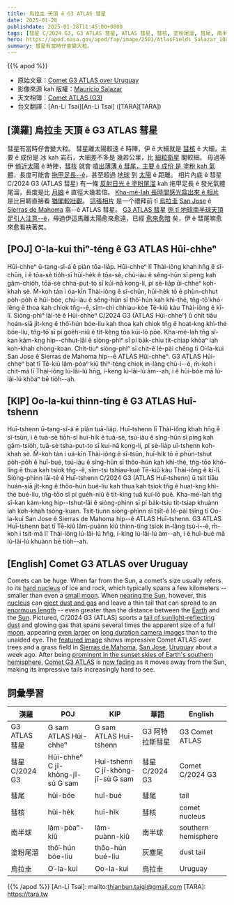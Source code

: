 ```yaml
---
title: 烏拉圭 天頂 ê G3 ATLAS 彗星
date: 2025-01-28
publishdate: 2025-01-28T11:45:00+0800
tags: [彗星 C/2024 G3, G3 ATLAS 彗星, ATLAS 彗星, 彗核, 塗粉尾溜, 彗尾, 南半球, 烏拉圭]
hero: https://apod.nasa.gov/apod/fap/image/2501/AtlasFields_Salazar_1080.jpg
summary: 彗星有當時仔會變大粒。
---
```


{{% apod %}}

- 原始文章：[Comet G3 ATLAS over Uruguay ](https://apod.nasa.gov/apod/ap250128.html)
- 影像來源 kah 版權：[Mauricio Salazar](https://www.instagram.com/astropolo_/)
- 天文相簿：[Comet ATLAS (G3)](https://www.facebook.com/media/set/?set=a.600449002683681&type=3)
- 台文翻譯：[An-Li Tsai][An-Li Tsai] ([TARA][TARA])

## [漢羅] 烏拉圭 天頂 ê G3 ATLAS 彗星
彗星有當時仔會變大粒。
彗星離太陽較遠 ê 時陣，伊 ê 大細就是 [彗核][hard nucleus] ê 大細，主要 ê 成份是 冰 kah 岩石，大細差不多是 幾若公里，比 [細粒衛星][small moon] 閣較細。
毋過等伊 [倚近太陽][nearing the Sun] ê 時陣，[彗核][nucleus] 就會 [噴出薄薄 ê 彗尾，主要 ê 成份 是 塗粉 kah 氣體][eject dust and gas]，長度可能會 [拖甲足長--ê][enormous length]，甚至超過 [地球][Earth] 到 [太陽][Sun] ê 距離。
相片內底 ê 彗星 C/2024 G3 (ATLAS 彗星) 有一條 [反射日光 ê 塗粉尾溜][tail of sunlight-reflecting dust] kah 拖甲足長 ê 發光氣體尾溜，長度是比 [月娘][moon] ê 直徑大幾若倍。
[Kha-mé-lah 長時間感光翕出來 ê 相片][long duration camera image] 是比目睭直接看 [猶閣較壯觀][even larger]。
[這張相片][featured image] 是一个禮拜前 tī [烏拉圭][Uruguay] [San Jose][San Jose] ê [Sierras de Mahoma][Sierras de Mahoma] 翕--ê ATLAS 彗星。
[G3 ATLAS 彗星][Comet G3 ATLAS] [捌 tī 地球南半球天頂足引人注意--ê][prominent in the sunset skies of Earth's southern hemisphere,]，毋過伊這馬離太陽愈來愈遠，已經 [愈來愈暗][now fading] 矣，伊 ê 彗尾嘛愈來愈看袂著矣。

## [POJ] O͘-la-kui thiⁿ-téng ê G3 ATLAS Hūi-chheⁿ
Hūi-chheⁿ ū-tang-sî-á ē piàn tōa-lia̍p.
Hūi-chheⁿ lī Thài-iông khah hn̄g ê sî-chūn, i ê tōa-sè tio̍h-sī hūi-he̍k ê tōa-sè, chú-iàu ê sêng-hūn sī peng kah gâm-chio̍h, tōa-sè chha-put-to sī kúi-nā kong-lí, pí sè-lia̍p ūi-chheⁿ koh-khah sè.
M̄-koh tán i óa-kīn Thài-iông ê sî-chūn, hūi-he̍k tō ē phùn-chhut po̍h-po̍h ê hūi-bóe, chú-iàu ê sêng-hūn sī thô͘-hún kah khì-thé, tn̂g-tō͘ khó-lêng ē thoa kah chiok tn̂g--ê, sīm-chì chhiau-kòe Tē-kiû kàu Thài-iông ê kī-lî.
Siòng-phìⁿ lāi-té ê Hūi-chheⁿ C/2024 G3 (ATLAS Hūi-chheⁿ) ū chi̍t tiâu hoán-siā ji̍t-kng ê thô͘-hún bóe-liu kah thoa kah chiok tn̂g ê hoat-kng khì-thé bóe-liu, tn̂g-tō͘ sī pí goe̍h-niû ê ti̍t-kèng tōa kúi-lō pōe.
Kha-mé-lah tn̂g sî-kan kám-kng hip--chhut-lâi ê siòng-phìⁿ sī pí ba̍k-chiu ti̍t-chiap khòaⁿ iah koh-khah chòng-koan.
Chit-tiuⁿ siòng-phìⁿ sī chi̍t-ê lé-pài chêng tī O͘-la-kui San Jose ê Sierras de Mahoma hip--ê ATLAS Hūi-chheⁿ.
G3 ATLAS Hūi-chheⁿ bat tī Tē-kiû lâm-pòaⁿ kiû thiⁿ-téng chiok ín-lâng chù-ì--ê, m̄-koh i chit-má lī Thài-iông lú-lâi-lú hn̄g, í-keng lú-lâi-lú àm--ah, i ê hūi-bóe mā lú-lâi-lú khòaⁿ bē tio̍h--ah.

## [KIP] Oo-la-kui thinn-tíng ê G3 ATLAS Huī-tshenn
Huī-tshenn ū-tang-sî-á ē piàn tuā-lia̍p.
Huī-tshenn lī Thài-iông khah hn̄g ê sî-tsūn, i ê tuā-sè tio̍h-sī huī-hi̍k ê tuā-sè, tsú-iàu ê sîng-hūn sī ping kah gâm-tsio̍h, tuā-sè tsha-put-to sī kuí-nā kong-lí, pí sè-lia̍p uī-tshenn koh-khah sè.
M̄-koh tán i uá-kīn Thài-iông ê sî-tsūn, huī-hi̍k tō ē phùn-tshut po̍h-po̍h ê huī-bué, tsú-iàu ê sîng-hūn sī thôo-hún kah khì-thé, tn̂g-tōo khó-lîng ē thua kah tsiok tn̂g--ê, sīm-tsì tshiau-kuè Tē-kiû kàu Thài-iông ê kī-lî.
Siòng-phìnn lāi-té ê Huī-tshenn C/2024 G3 (ATLAS Huī-tshenn) ū tsi̍t tiâu huán-siā ji̍t-kng ê thôo-hún bué-liu kah thua kah tsiok tn̂g ê huat-kng khì-thé bué-liu, tn̂g-tōo sī pí gue̍h-niû ê ti̍t-kìng tuā kuí-lō puē.
Kha-mé-lah tn̂g sî-kan kám-kng hip--tshut-lâi ê siòng-phìnn sī pí ba̍k-tsiu ti̍t-tsiap khuànn iah koh-khah tsòng-kuan.
Tsit-tiunn siòng-phìnn sī tsi̍t-ê lé-pài tsîng tī Oo-la-kui San Jose ê Sierras de Mahoma hip--ê ATLAS Huī-tshenn.
G3 ATLAS Huī-tshenn bat tī Tē-kiû lâm-puànn kiû thinn-tíng tsiok ín-lâng tsù-ì--ê, m̄-koh i tsit-má lī Thài-iông lú-lâi-lú hn̄g, í-king lú-lâi-lú àm--ah, i ê huī-bué mā lú-lâi-lú khuànn bē tio̍h--ah.

## [English] Comet G3 ATLAS over Uruguay
Comets can be huge.
When far from the Sun, a comet's size usually refers to its [hard nucleus][hard nucleus] of ice and rock, which typically spans a few kilometers -- smaller than even a [small moon][small moon].
When [nearing the Sun][nearing the Sun], however, this [nucleus][nucleus] can [eject dust and gas][eject dust and gas] and leave a thin tail that can spread to an [enormous length][enormous length] -- even greater than the distance between the [Earth][Earth] and the [Sun][Sun].
Pictured, C/2024 G3 (ATLAS) sports a [tail of sunlight-reflecting dust][tail of sunlight-reflecting dust] and glowing gas that spans several times the apparent size of a full [moon][moon], appearing [even larger][even larger] on [long duration camera image][long duration camera image]s than to the unaided eye.
The [featured image][featured image] shows impressive Comet ATLAS over trees and a grass field in [Sierras de Mahoma][Sierras de Mahoma], [San Jose][San Jose], [Uruguay][Uruguay] about a week ago.
After being [prominent in the sunset skies of Earth's southern hemisphere,][prominent in the sunset skies of Earth's southern hemisphere,] [Comet G3 ATLAS][Comet G3 ATLAS] is [now fading][now fading] as it moves away from the Sun, making its impressive tails increasingly hard to see.

## 詞彙學習
|漢羅|POJ|KIP|華語|English|
|-|-|-|-|-|
| G3 ATLAS 彗星 | G sam ATLAS Hūi-chheⁿ | G sam ATLAS Huī-tshenn | G3 阿特拉斯彗星 | G3 Comet ATLAS |
| 彗星 C/2024 G3 | Hūi-chheⁿ C jī-khòng-jī-sù G sam | Huī-tshenn C jī-khòng-jī-sù G sam | 彗星 C/2024 G3 | Comet C/2024 G3 |
| 彗尾 | hūi-bóe | huī-bué | 彗尾 | tail |
| 彗核 | hūi-he̍k | huī-hi̍k | 彗核 | comet nucleus |
| 南半球 | lâm-pòaⁿ-kiû | lâm-puànn-kiû | 南半球 | southern hemisphere |
| 塗粉尾溜 | thô͘-hún bóe-liu | thôo-hún bué-liu | 灰塵尾 | dust tail |
| 烏拉圭 | O͘-la-kui | Oo-la-kui | 烏拉圭 | Uruguay |

{{% /apod %}}
[An-Li Tsai]: mailto:thianbun.taigi@gmail.com
[TARA]: https://tara.tw

[copyright]: https://apod.nasa.gov/apod/fap/lib/about_apod.html#srapply
[License3]: https://creativecommons.org/licenses/by-nc-nd/3.0/
[License2]:https://creativecommons.org/licenses/by-nc-nd/2.0/

[hard nucleus]:https://apod.nasa.gov/apod/ap160202.html
[small moon]:https://apod.nasa.gov/apod/ap240907.html
[nearing the Sun]:https://www.esa.int/Science_Exploration/Space_Science/Sungrazer_comets
[nucleus]:https://www.cometcampaign.org/files/images/comets_spacecraft.jpg
[eject dust and gas]:https://apod.nasa.gov/apod/ap151118.html
[enormous length]:https://apod.nasa.gov/apod/ap241006.html
[Earth]:https://earthobservatory.nasa.gov/
[Sun]:https://science.nasa.gov/sun/
[tail of sunlight-reflecting dust]:https://astronomy.swin.edu.au/cosmos/*/Cometary+Dust+Tail
[moon]:https://apod.nasa.gov/apod/ap120205.html
[even larger]:https://www.reddit.com/r/photoshopbattles/comments/4hase2/psbattle_shocked_cat/
[long duration camera image]:https://apod.nasa.gov/apod/ap240131.html
[featured image]:https://www.instagram.com/p/DFMBN5sgk3K/
[Sierras de Mahoma]:https://youtu.be/3j-2hr1WC_k
[San Jose]:https://www.youtube.com/shorts/Q3gIT1i1n3E
[Uruguay]:https://en.wikipedia.org/wiki/Uruguay
[prominent in the sunset skies of Earth's southern hemisphere,]:https://apod.nasa.gov/apod/ap250124.html
[Comet G3 ATLAS]:https://en.wikipedia.org/wiki/C/2024_G3_(ATLAS)
[now fading]:https://theskylive.com/c2024g3-info
